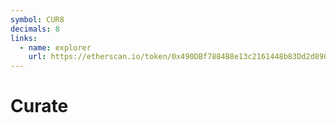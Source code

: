 ```yaml
---
symbol: CUR8
decimals: 8
links:
  - name: explorer
    url: https://etherscan.io/token/0x490DBf7884B8e13c2161448b83Dd2d8909dB48eD
---
```


# Curate
